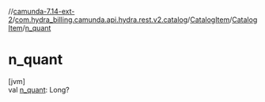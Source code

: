 //[camunda-7.14-ext-2](../../../../index.md)/[com.hydra_billing.camunda.api.hydra.rest.v2.catalog](../../index.md)/[CatalogItem](../index.md)/[CatalogItem](index.md)/[n_quant](n_quant.md)

# n_quant

[jvm]\
val [n_quant](n_quant.md): Long?
